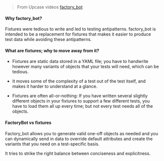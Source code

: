 > From Upcase videos [factory_bot](https://thoughtbot.com/upcase/videos/factory-bot?utm_source=github&utm_medium=open-source&utm_campaign=factory-girl)

#### Why factory_bot?

Fixtures were tedious to write and led to testing antipatterns. factory_bot is intended to be a replacement for fixtures that makes it easier to produce test data while avoiding these antipatterns.

#### What are fixtures; why to move away from it?

- Fixtures are static data stored in a YAML file; you have to handwrite however many variants of objects that your tests will need, which can be tedious.

- It moves some of the complexity of a test out of the test itself, and makes it harder to understand at a glance.

- Fixtures are often all-or-nothing: If you have written several slightly different objects in your fixtures to support a few different tests, you have to load them all up every time; but not every test needs all of the objects.

#### FactoryBot vs fixtures

Factory_bot allows you to generate valid one-off objects as needed and you can dynamically send in data to override default attributes and create the variants that you need on a test-specific basis.

It tries to strike the right balance between conciseness and explicitness.
